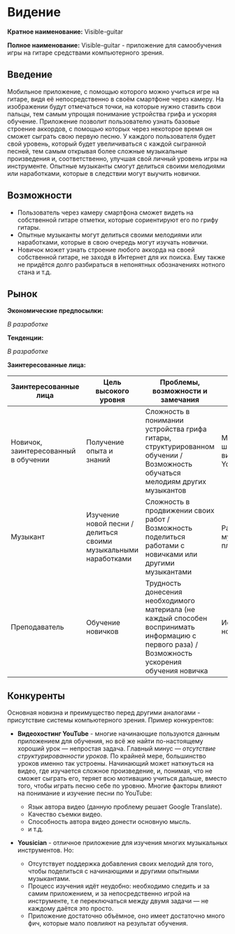 # Видение

**Кратное наименование:** Visible-guitar 

**Полное наименование:** Visible-guitar - приложение для самообучения игры на гитаре средствами компьютерного зрения.

## Введение

Мобильное приложение, с помощью которого можно учиться игре на гитаре, видя её непосредственно 
в своём смартфоне через камеру. На изображении будут отмечаться точки, на которые нужно ставить свои пальцы, 
тем самым упрощая понимание устройства грифа и ускоряя обучение. Приложение позволит пользователю
узнать базовые строение аккордов, с помощью которых через некоторое время он сможет сыграть свою первую песню.
У каждого пользователя будет свой уровень, который будет увеличиваться с каждой сыгранной песней, тем самым
открывая более сложные музыкальные произведения и, соответственно, улучшая свой личный уровень игры на инструменте.
Опытные музыканты смогут делиться своими мелодиями или наработками, которые в следствии могут выучить новички.

## Возможности

* Пользователь через камеру смартфона сможет видеть на собственной гитаре отметки, которые сориентируют его по грифу гитары.
* Опытные музыканты могут делиться своими мелодиями или наработками, которые в свою очередь могут изучать новички.
* Новичок может узнать строение любого аккорда на своей собственной гитаре, не заходя в Интернет для их поиска. Ему также не 
придётся долго разбираться в непонятных обозначениях нотного стана и т.д.
  
## Рынок

**Экономические предпосылки:**

*В разработке*

**Тенденции:**

*В разработке*

**Заинтересованные лица:**

Заинтересованные лица | Цель высокого уровня | Проблемы, возможности и замечания | Текущие решения
---|---|---|---
Новичок, заинтересованный в обучении | Получение опыта и знаний | Сложность в понимании устройства грифа гитары, структурированном обучении / Возможность обучаться мелодиям других музыкантов | Музыкальные школы, видеоуроки на YouTube
| Музыкант | Изучение новой песни / делиться своими музыкальными наработками |  Сложность в продвижении своих работ / Возможность поделиться работами с новичками или другими музыкантами | Различные музыкальные площадки
| Преподаватель | Обучение новичков | Трудность донесения необходимого материала (не каждый способен воспринимать информацию с первого раза) / Возможность ускорения обучения новичка | Использование нот / табулатур

## Конкуренты

Основная новизна и преимущество перед другими аналогами - присутствие системы компьютерного зрения. Пример конкурентов:

* **Видеохостинг YouTube** - многие начинающие пользуются данным приложением для обучения, но всё же найти по-настоящему хороший урок — непростая задача.
Главный минус — *отсутствие структурированности уроков.* По крайней мере, большинство уроков именно так устроены. Начинающий может наткнуться на видео, где изучается сложное произведение, и, понимая, что
не сможет сыграть его, теряет всю мотивацию учиться дальше, вместо того, чтобы играть песню себе по уровню.
Многие факторы влияют на понимание и изучение песни по YouTube:
    * Язык автора видео (данную проблему решает Google Translate).
    * Качество съемки видео.
    * Способность автора видео донести основную мысль.
    * и т.д.
  

* **Yousician** - отличное приложение для изучения многих музыкальных инструментов. Но:
    * Отсутствует поддержка добавления своих мелодий для того, чтобы поделиться с начинающими и 
    другими опытными музыкантами.
    * Процесс изучения идёт неудобно: необходимо следить и за самим приложением, и за непосредственно игрой на инструменте, т.е переключаться 
    между двумя задачи — не каждому даётся это просто.
    * Приложение достаточно объёмное, оно имеет достаточно много фич, которые мало повлияют на результат обучения.